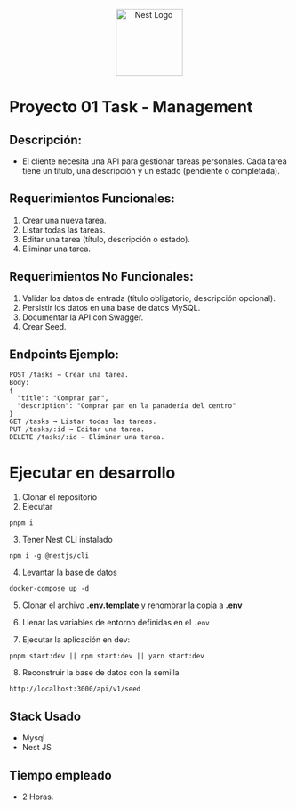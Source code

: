 <p align="center">
  <a href="http://nestjs.com/" target="blank"><img src="https://nestjs.com/img/logo-small.svg" width="120" alt="Nest Logo" /></a>
</p>

# Proyecto 01 Task - Management

## Descripción:

- El cliente necesita una API para gestionar tareas personales. Cada tarea tiene un título, una descripción y un estado (pendiente o completada).

## Requerimientos Funcionales:

1. Crear una nueva tarea.
2. Listar todas las tareas.
3. Editar una tarea (título, descripción o estado).
4. Eliminar una tarea.

## Requerimientos No Funcionales:

1. Validar los datos de entrada (título obligatorio, descripción opcional).
2. Persistir los datos en una base de datos MySQL.
3. Documentar la API con Swagger.
4. Crear Seed.

## Endpoints Ejemplo:

```
POST /tasks → Crear una tarea.
Body:
{
  "title": "Comprar pan",
  "description": "Comprar pan en la panadería del centro"
}
GET /tasks → Listar todas las tareas.
PUT /tasks/:id → Editar una tarea.
DELETE /tasks/:id → Eliminar una tarea.
```

# Ejecutar en desarrollo

1. Clonar el repositorio
2. Ejecutar

```
pnpm i
```

3. Tener Nest CLI instalado

```
npm i -g @nestjs/cli
```

4. Levantar la base de datos

```
docker-compose up -d
```

5. Clonar el archivo **.env.template** y renombrar la copia a **.env**

6. Llenar las variables de entorno definidas en el `.env`

7. Ejecutar la aplicación en dev:

```
pnpm start:dev || npm start:dev || yarn start:dev
```

8. Reconstruir la base de datos con la semilla

```
http://localhost:3000/api/v1/seed
```

## Stack Usado

- Mysql
- Nest JS

## Tiempo empleado

- 2 Horas.
